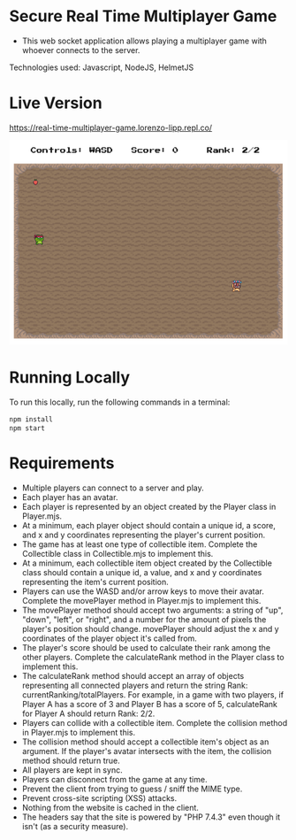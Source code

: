 # Secure Real Time Multiplayer Game

- This web socket application allows playing a multiplayer game with whoever connects to the server.

Technologies used: Javascript, NodeJS, HelmetJS

# Live Version

https://real-time-multiplayer-game.lorenzo-lipp.repl.co/

![image](./images/preview.png)

# Running Locally

To run this locally, run the following commands in a terminal:

```
npm install
npm start
```

# Requirements

- Multiple players can connect to a server and play.
- Each player has an avatar.
- Each player is represented by an object created by the Player class in Player.mjs.
- At a minimum, each player object should contain a unique id, a score, and x and y coordinates representing the player's current position.
- The game has at least one type of collectible item. Complete the Collectible class in Collectible.mjs to implement this.
- At a minimum, each collectible item object created by the Collectible class should contain a unique id, a value, and x and y coordinates representing the item's current position.
- Players can use the WASD and/or arrow keys to move their avatar. Complete the movePlayer method in Player.mjs to implement this.
- The movePlayer method should accept two arguments: a string of "up", "down", "left", or "right", and a number for the amount of pixels the player's position should change. movePlayer should adjust the x and y coordinates of the player object it's called from.
- The player's score should be used to calculate their rank among the other players. Complete the calculateRank method in the Player class to implement this.
- The calculateRank method should accept an array of objects representing all connected players and return the string Rank: currentRanking/totalPlayers. For example, in a game with two players, if Player A has a score of 3 and Player B has a score of 5, calculateRank for Player A should return Rank: 2/2.
- Players can collide with a collectible item. Complete the collision method in Player.mjs to implement this.
- The collision method should accept a collectible item's object as an argument. If the player's avatar intersects with the item, the collision method should return true.
- All players are kept in sync.
- Players can disconnect from the game at any time.
- Prevent the client from trying to guess / sniff the MIME type.
- Prevent cross-site scripting (XSS) attacks.
- Nothing from the website is cached in the client.
- The headers say that the site is powered by "PHP 7.4.3" even though it isn't (as a security measure).
